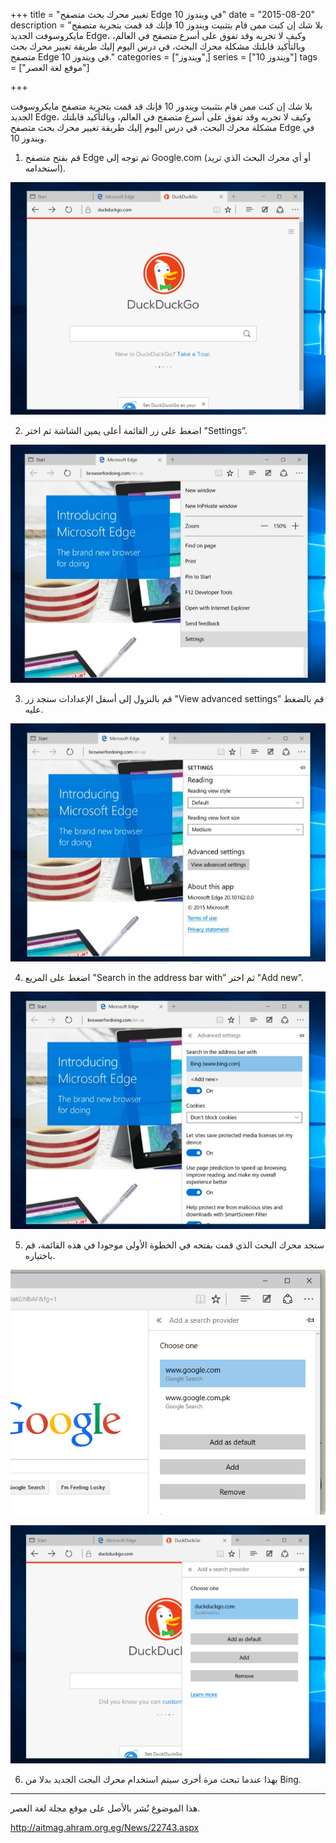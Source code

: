 +++
title = "تغيير محرك بحث متصفح Edge في ويندوز 10"
date = "2015-08-20"
description = "بلا شك إن كنت ممن قام بتثبيت ويندوز 10 فإنك قد قمت بتجربة متصفح مايكروسوفت الجديد Edge، وكيف لا تجربه وقد تفوق على أسرع متصفح في العالم، وبالتأكيد قابلتك مشكلة محرك البحث، في درس اليوم إليك طريقة تغيير محرك بحث متصفح Edge في ويندوز 10."
categories = ["ويندوز",]
series = ["ويندوز 10"]
tags = ["موقع لغة العصر"]

+++

بلا شك إن كنت ممن قام بتثبيت ويندوز 10 فإنك قد قمت بتجربة متصفح مايكروسوفت الجديد Edge، وكيف لا تجربه وقد تفوق على أسرع متصفح في العالم، وبالتأكيد قابلتك مشكلة محرك البحث، في درس اليوم إليك طريقة تغيير محرك بحث متصفح Edge في ويندوز 10.

1. قم بفتح متصفح Edge ثم توجه إلى Google.com (أو أي محرك البحث الذي تريد استخدامه).

![](images/2015-635756777498979708-897.png "1")

2. اضغط على زر القائمة أعلى يمين الشاشة ثم اختر "Settings”.

![](images/2015-635756777666635958-663.jpg "2")

3. قم بالنزول إلى أسفل الإعدادات ستجد زر "View advanced settings” قم بالضغط عليه.

![](images/2015-635756777886479708-647.jpg "3")

4. اضغط على المريع "Search in the address bar with” ثم اختر "Add new”.

![](images/2015-635756778042417208-241.jpg "4")

5. ستجد محرك البحث الذي قمت بفتحه في الخطوة الأولى موجودا في هذه القائمة، قم باختياره.

![](images/2015-635756778238042208-804.png "5-1")

![](images/2015-635756778446010958-601.png "5-2")

6. بهذا عندما تبحث مرة أخرى سيتم استخدام محرك البحث الجديد بدلا من Bing.

---
هذا الموضوع نٌشر باﻷصل على موقع مجلة لغة العصر.

http://aitmag.ahram.org.eg/News/22743.aspx